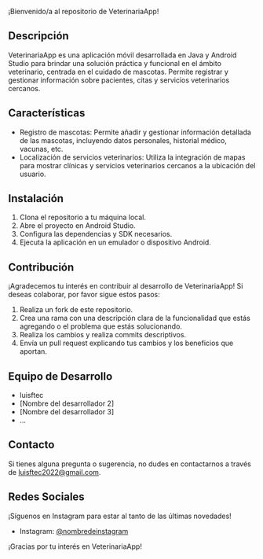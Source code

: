 ¡Bienvenido/a al repositorio de VeterinariaApp!

## Descripción

VeterinariaApp es una aplicación móvil desarrollada en Java y Android Studio para brindar una solución práctica y funcional en el ámbito veterinario, centrada en el cuidado de mascotas. Permite registrar y gestionar información sobre pacientes, citas y servicios veterinarios cercanos.

## Características

- Registro de mascotas: Permite añadir y gestionar información detallada de las mascotas, incluyendo datos personales, historial médico, vacunas, etc.
- Localización de servicios veterinarios: Utiliza la integración de mapas para mostrar clínicas y servicios veterinarios cercanos a la ubicación del usuario.

## Instalación

1. Clona el repositorio a tu máquina local.
2. Abre el proyecto en Android Studio.
3. Configura las dependencias y SDK necesarios.
4. Ejecuta la aplicación en un emulador o dispositivo Android.

## Contribución

¡Agradecemos tu interés en contribuir al desarrollo de VeterinariaApp! Si deseas colaborar, por favor sigue estos pasos:

1. Realiza un fork de este repositorio.
2. Crea una rama con una descripción clara de la funcionalidad que estás agregando o el problema que estás solucionando.
3. Realiza los cambios y realiza commits descriptivos.
4. Envía un pull request explicando tus cambios y los beneficios que aportan.

## Equipo de Desarrollo

- luisftec
- [Nombre del desarrollador 2]
- [Nombre del desarrollador 3]
- ...

## Contacto

Si tienes alguna pregunta o sugerencia, no dudes en contactarnos a través de luisftec2022@gmail.com.
## Redes Sociales

¡Síguenos en Instagram para estar al tanto de las últimas novedades!

- Instagram: [@nombredeinstagram](https://www.instagram.com/luisftec/)

¡Gracias por tu interés en VeterinariaApp!

